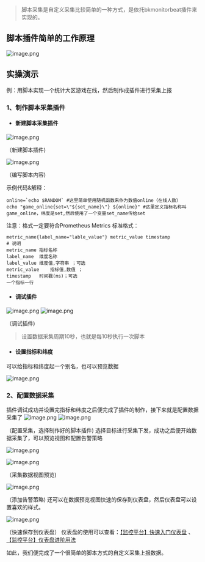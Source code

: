 >脚本采集是自定义采集比较简单的一种方式，是依托bkmonitorbeat插件来实现的。

## 脚本插件简单的工作原理
![image.png](https://smartpublic-10032816.file.myqcloud.com/custom/20230615164247/20044/20230615164247/--f95e716d747c2a8feb10176d7a83c83f.png)

## 实操演示
例：用脚本实现一个统计大区游戏在线，然后制作成插件进行采集上报

### 1、制作脚本采集插件
- #### 新建脚本采集插件

![image.png](https://smartpublic-10032816.file.myqcloud.com/custom/20230615164313/20044/20230615164313/--033e37405552474b250d0e330cf4b316.png)

（新建脚本插件)

![image.png](https://smartpublic-10032816.file.myqcloud.com/custom/20230615164331/20044/20230615164331/--54c29f2463ab70982b3e17f58e97fec9.png)

（编写脚本内容)

示例代码&解释：
```
online=`echo $RANDOM` #这里简单使用随机函数来作为数值online（在线人数）
echo "game_online{set=\"${set_name}\"} ${online}" #这里定义指标名称叫game_online，纬度是set,然后使用了一个变量set_name传给set
```

注意：格式一定要符合Prometheus Metrics 标准格式：

```
metric_name{label_name="lable_value"} metric_value timestamp
# 说明
metric_name	指标名称
label_name	维度名称
label_value	维度值,字符串 ；可选
metric_value	指标值,数值 ；
timestamp	时间戳(ms)；可选
一个指标一行
```

- #### 调试插件

![image.png](https://smartpublic-10032816.file.myqcloud.com/custom/20230615164359/20044/20230615164359/--0557bc56a50c7382e4d026b811e30c51.png)
![image.png](https://smartpublic-10032816.file.myqcloud.com/custom/20230615164404/20044/20230615164404/--278abe867b19ec9e445358ea105aaa71.png)

（调试插件)

>设置数据采集周期10秒，也就是每10秒执行一次脚本

- #### 设置指标和纬度

可以给指标和纬度起一个别名，也可以预览数据

![image.png](https://smartpublic-10032816.file.myqcloud.com/custom/20230615164439/20044/20230615164439/--592654740d8cdd8641306fd5e35b89b8.png)

### 2、配置数据采集
插件调试成功并设置完指标和纬度之后便完成了插件的制作，接下来就是配置数据采集了
![image.png](https://smartpublic-10032816.file.myqcloud.com/custom/20230615164504/20044/20230615164504/--592654740d8cdd8641306fd5e35b89b8.png)
![image.png](https://smartpublic-10032816.file.myqcloud.com/custom/20230615164509/20044/20230615164509/--ff9d575d1c5dfdf5e32d93672712d4f8.png)

（配置采集，选择制作好的脚本插件)
选择目标进行采集下发，成功之后便开始数据采集了，可以预览视图和配置告警策略

![image.png](https://smartpublic-10032816.file.myqcloud.com/custom/20230615164521/20044/20230615164521/--4dbf7795af30f08412f95c9af3ac0874.png)

![image.png](https://smartpublic-10032816.file.myqcloud.com/custom/20230615164531/20044/20230615164531/--5ed6ba4b8d6a1faf5602b033d62a2cf1.png)

（采集数据视图预览)

![image.png](https://smartpublic-10032816.file.myqcloud.com/custom/20230615164539/20044/20230615164539/--878231388d43d4bc490f0b5305d92456.png)

（添加告警策略)
还可以在数据预览视图快速的保存到仪表盘，然后仪表盘可以设置喜欢的样式。

![image.png](https://smartpublic-10032816.file.myqcloud.com/custom/20230615164552/20044/20230615164552/--d0af7640e50bebda07c8a2793bd75e79.png)

（快速保存到仪表盘）
仪表盘的使用可以查看：[【监控平台】快速入门仪表盘](https://bk.tencent.com/s-mart/community/question/11547)   、 [【监控平台】仪表盘进阶用法](https://bk.tencent.com/s-mart/community/question/11549)

如此，我们便完成了一个很简单的脚本方式的自定义采集上报数据。